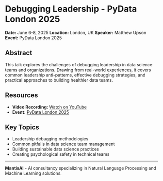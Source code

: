 # Debugging Leadership - PyData London 2025

**Date:** June 6-8, 2025
**Location:** London, UK
**Speaker:** Matthew Upson
**Event:** PyData London 2025

## Abstract

This talk explores the challenges of debugging leadership in data science teams and organizations. Drawing from real-world experiences, it covers common leadership anti-patterns, effective debugging strategies, and practical approaches to building healthier data teams.

## Resources

- **Video Recording:** [Watch on YouTube](https://www.youtube.com/watch?v=EZXDfnel4Fw&ab_channel=PyData)
- **Event:** [PyData London 2025](https://pydata.org/london2025)

## Key Topics

- Leadership debugging methodologies
- Common pitfalls in data science team management
- Building sustainable data science practices
- Creating psychological safety in technical teams

---

**MantisAI** - AI consultancy specializing in Natural Language Processing and Machine Learning solutions.
